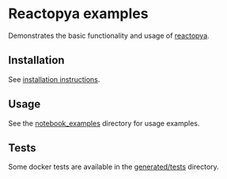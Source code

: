 # Reactopya examples

Demonstrates the basic functionality and usage of [reactopya](https://github.com/flatironinstitute/reactopya).

## Installation

See [installation instructions](generated/docs/install.md).

## Usage

See the [notebook_examples](notebook_examples) directory for usage examples.

## Tests

Some docker tests are available in the [generated/tests](generated/tests) directory.